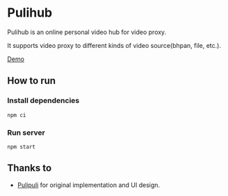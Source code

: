 # Pulihub

Pulihub is an online personal video hub for video proxy.

It supports video proxy to different kinds of video source(bhpan, file, etc.).

[Demo](https://akamya.moe/pulipuli/index.html) 

## How to run

### Install dependencies
```
npm ci
```

### Run server
```
npm start
```

## Thanks to

- [Pulipuli](https://github.com/hiyouga/hiyouga-blog-project/tree/master/repos/pulipuli) for original implementation and UI design.
